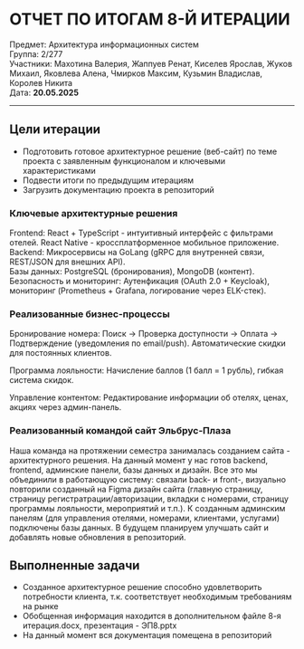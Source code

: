 # ОТЧЕТ ПО ИТОГАМ 8-Й ИТЕРАЦИИ
Предмет: Архитектура информационных систем  
Группа: 2/277  
Участники: Махотина Валерия, Жаппуев Ренат, Киселев Ярослав, Жуков Михаил, Яковлева Алена, Чмирков Максим, Кузьмин Владислав, Королев Никита  
Дата: **20.05.2025**
_________________________
## Цели итерации
- Подготовить готовое архитектурное решение (веб-сайт) по теме проекта с заявленным функционалом и ключевыми характеристиками
- Подвести итоги по предыдущим итерациям
- Загрузить документацию проекта в репозиторий

### Ключевые архитектурные решения
Frontend: React + TypeScript - интуитивный интерфейс с фильтрами отелей. React Native - кроссплатформенное мобильное приложение.  
Backend: Микросервисы на GoLang (gRPC для внутренней связи, REST/JSON для внешних API).  
Базы данных: PostgreSQL (бронирования), MongoDB (контент).  
Безопасность и мониторинг: Аутенфикация (OAuth 2.0 + Keycloak), мониторинг (Prometheus + Grafana, логирование через ELK-стек).
### Реализованные бизнес-процессы
Бронирование номера: Поиск → Проверка доступности → Оплата → Подтверждение (уведомления по email/push). Автоматические скидки для постоянных клиентов.

Программа лояльности: Начисление баллов (1 балл = 1 рубль), гибкая система скидок.

Управление контентом: Редактирование информации об отелях, ценах, акциях через админ-панель.
### Реализованный командой сайт Эльбрус-Плаза
Наша команда на протяжении семестра занималась созданием сайта - архитектурного решения. На данный момент у нас готов backend, frontend, админские панели, базы данных и дизайн. Все это мы объединили в работающую систему: связали back- и front-, визуально повторили созданный на Figma дизайн сайта (главную страницу, страницу регистратрации/авторизации, вкладки с номерами, страницу программы лояльности, мероприятий и т.п.). К созданным админским панелям (для управления отелями, номерами, клиентами, услугами) подключены базы данных. В будущем планируем улучшать сайт и добавлять новые обновления в репозиторий.

## Выполненные задачи
- Созданное архитектурное решение способно удовлетворить потребности клиента, т.к. соответствует необходимым требованиям на рынке
- Обобщенная информация находится в дополнительном файле 8-я итерация.docx, презентация - ЭП8.pptx
- На данный момент вся документация помещена в репозиторий
